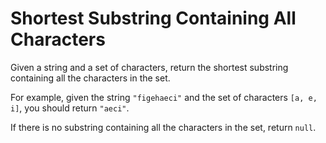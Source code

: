 # Shortest Substring Containing All Characters

Given a string and a set of characters, return the shortest substring containing all the characters in the set.

For example, given the string `"figehaeci"` and the set of characters `[a, e, i]`, you should return `"aeci"`.

If there is no substring containing all the characters in the set, return `null`.
